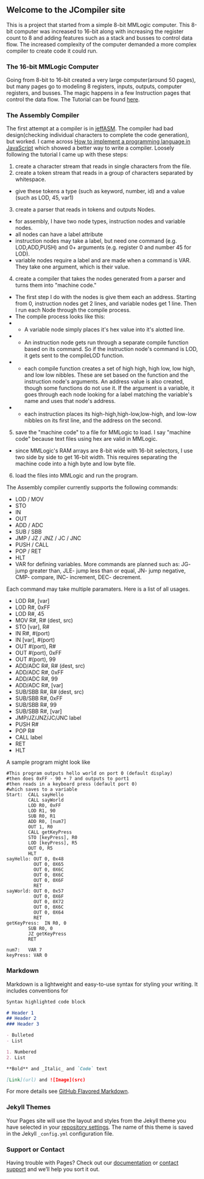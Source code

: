 ## Welcome to the JCompiler site

This is a project that started from a simple 8-bit MMLogic computer. This 8-bit computer was increased to 16-bit along with increasing the register count to 8 and adding features such as a stack and busses to control data flow. The increased complexity of the computer demanded a more complex compiler to create code it could run.

### The 16-bit MMLogic Computer
Going from 8-bit to 16-bit created a very large computer(around 50 pages), but many pages go to modeling 8 registers, inputs, outputs, computer registers, and busses. The magic happens in a few Instruction pages that control the data flow.
The Tutorial can be found [here](https://grexel.github.io/JCompiler/MMLogicTutorial/).
### The Assembly Compiler
The first attempt at a compiler is in [jeffASM](https://github.com/Grexel/JCompiler/tree/master/src/jeffasm). The compiler had bad design(checking individual characters to complete the code generation), but worked. I came across [How to implement a programming language in JavaScript](http://lisperator.net/pltut/) which showed a better way to write a compiler.
Loosely following the tutorial I came up with these steps:
1. create a character stream that reads in single characters from the file.
2. create a token stream that reads in a group of characters separated by whitespace.
  - give these tokens a type (such as keyword, number, id) and a value (such as LOD, 45, var1)
3. create a parser that reads in tokens and outputs Nodes.
  - for assembly, I have two node types, instruction nodes and variable nodes.
  - all nodes can have a label attribute
  - instruction nodes may take a label, but need one command (e.g. LOD,ADD,PUSH) and 0+ arguments (e.g. register 0 and number 45 for LOD).
  - variable nodes require a label and are made when a command is VAR. They take one argument, which is their value.
 4. create a compiler that takes the nodes generated from a parser and turns them into "machine code."
  - The first step I do with the nodes is give them each an address. Starting from 0, instruction nodes get 2 lines, and variable nodes get 1 line. Then I run each Node through the compile process. 
  - The compile process looks like this:
  - - A variable node simply places it's hex value into it's alotted line. 
  - - An instruction node gets run through a separate compile function based on its command. So if the instruction node's command is LOD, it gets sent to the compileLOD function.
  - - each compile function creates a set of high high, high low, low high, and low low nibbles. These are set based on the function  and the instruction node's arguments. An address value is also created, though some functions do not use it. If the argument is a variable, it goes through each node looking for a label matching the variable's name and uses that node's address.
  - - each instruction places its high-high,high-low,low-high, and low-low nibbles on its first line, and the address on the second.
 5. save the "machine code" to a file for MMLogic to load. I say "machine code" because text files using hex are valid in MMLogic.
  - since MMLogic's RAM arrays are 8-bit wide with 16-bit selectors, I use two side by side to get 16-bit width. This requires separating the machine code into a high byte and low byte file.
 6. load the files into MMLogic and run the program.

The Assembly compiler currently supports the following commands:
  - LOD / MOV
  - STO
  - IN
  - OUT
  - ADD / ADC
  - SUB / SBB
  - JMP / JZ / JNZ / JC / JNC 
  - PUSH / CALL
  - POP / RET
  - HLT
  - VAR for defining variables.
More commands are planned such as: JG- jump greater than, JLE- jump less than or equal, JN- jump negative, CMP- compare, INC- increment, DEC- decrement.

Each command may take multiple paramaters. Here is a list of all usages.
  - LOD R#, [var]
  - LOD R#, 0xFF
  - LOD R#, 45
  - MOV R#, R# (dest, src)
  - STO [var], R#
  - IN R#, #(port)
  - IN [var], #(port)
  - OUT #(port), R#
  - OUT #(port), 0xFF
  - OUT #(port), 99
  - ADD/ADC R#, R# (dest, src)
  - ADD/ADC R#, 0xFF
  - ADD/ADC R#, 99 
  - ADD/ADC R#, [var]
  - SUB/SBB R#, R# (dest, src)
  - SUB/SBB R#, 0xFF
  - SUB/SBB R#, 99 
  - SUB/SBB R#, [var]
  - JMP/JZ/JNZ/JC/JNC label
  - PUSH R#
  - POP R#
  - CALL label
  - RET
  - HLT
  
A sample program might look like
```
#This program outputs hello world on port 0 (default display)
#then does 0xFF - 90 + 7 and outputs to port1
#then reads in a keyboard press (default port 0)
#which saves to a variable
Start:  CALL sayHello
        CALL sayWorld
        LOD R0, 0xFF
        LOD R1, 90
        SUB R0, R1
        ADD R0, [num7]
        OUT 1, R0
        CALL getKeyPress
        STO [keyPress], R0
        LOD [keyPress], R5
        OUT 0, R5
        HLT
sayHello: OUT 0, 0x48
          OUT 0, 0X65
          OUT 0, 0X6C
          OUT 0, 0X6C
          OUT 0, 0X6F
          RET
sayWorld: OUT 0, 0x57
          OUT 0, 0X6F
          OUT 0, 0X72
          OUT 0, 0X6C
          OUT 0, 0X64
          RET
getKeyPress:  IN R0, 0
        SUB R0, 0
        JZ getKeyPress
        RET
        
num7:   VAR 7
keyPress: VAR 0
```

### Markdown

Markdown is a lightweight and easy-to-use syntax for styling your writing. It includes conventions for

```markdown
Syntax highlighted code block

# Header 1
## Header 2
### Header 3

- Bulleted
- List

1. Numbered
2. List

**Bold** and _Italic_ and `Code` text

[Link](url) and ![Image](src)
```

For more details see [GitHub Flavored Markdown](https://guides.github.com/features/mastering-markdown/).

### Jekyll Themes

Your Pages site will use the layout and styles from the Jekyll theme you have selected in your [repository settings](https://github.com/Grexel/JCompiler/settings). The name of this theme is saved in the Jekyll `_config.yml` configuration file.

### Support or Contact

Having trouble with Pages? Check out our [documentation](https://help.github.com/categories/github-pages-basics/) or [contact support](https://github.com/contact) and we’ll help you sort it out.

